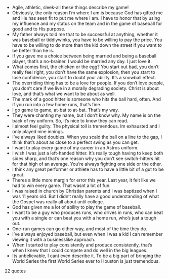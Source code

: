  - Agile, athletic, sleek-all these things describe my game!
 - Obviously, the only reason I’m where I am is because God has gifted me and He has seen fit to put me where I am. I have to honor that by using my influence and my status on the team and in the game of baseball for good and to His purpose.
 - My father always told me that to be successful at anything, whether it was baseball or tiddlywinks, you have to be willing to pay the price. You have to be willing to do more than the kid down the street if you want to be better than he is.
 - If you gave me a choice between being married and being a baseball player, that’s a no-brainer. I would be married any day. I just love it.
 - What comes first, the chicken or the egg? You start out bad, you don’t really feel right, you don’t have the same explosion, then you start to lose confidence, you start to doubt your ability. It’s a snowball effect.
 - The overriding thing has to be a love for people. If you don’t love people, you don’t care if we live in a morally degrading society. Christ is about love, and that’s what we want to be about as well.
 - The mark of a good hitter is someone who hits the ball hard, often. And if you run into a few home runs, that’s fine.
 - I go game to game, at-bat to at-bat. That’s my way.
 - They were chanting my name, but I don’t know why. My name is on the back of my uniform. So, it’s nice to know they can read.
 - I almost feel guilty. The physical toll is tremendous. Im exhausted and I only played nine innings.
 - I’ve always liked doubles. When you scald the ball on a line to the gap, I think that’s about as close to a perfect swing as you can get.
 - I want to play every game of my career in an Astros uniform.
 - I wish I was just a left-handed hitter. It’s really tough having to keep both sides sharp, and that’s one reason why you don’t see switch-hitters hit for that high of an average. You’re always fighting one side or the other.
 - I think any great performer or athlete has to have a little bit of a gut to be great.
 - Theres a little more margin for error this year. Last year, it felt like we had to win every game. That wasnt a lot of fun.
 - I was raised in church by Christian parents and I was baptized when I was 11 years old. But I didn’t really have a good understanding of what the Gospel was really all about until college.
 - God has given me a lot of ability to play the game of baseball.
 - I want to be a guy who produces runs, who drives in runs, who can beat you with a single or can beat you with a home run, who’s just a tough out.
 - One-run games can go either way, and most of the time they do.
 - I’ve always enjoyed baseball, but even when I was a kid I can remember viewing it with a businesslike approach.
 - When I started to play consistently and produce consistently, that’s when I knew that I could compete and do well in the big leagues.
 - Its unbelievable, I cant even describe it. To be a big part of bringing the World Series the first World Series ever to Houston is just tremendous.

22 quotes